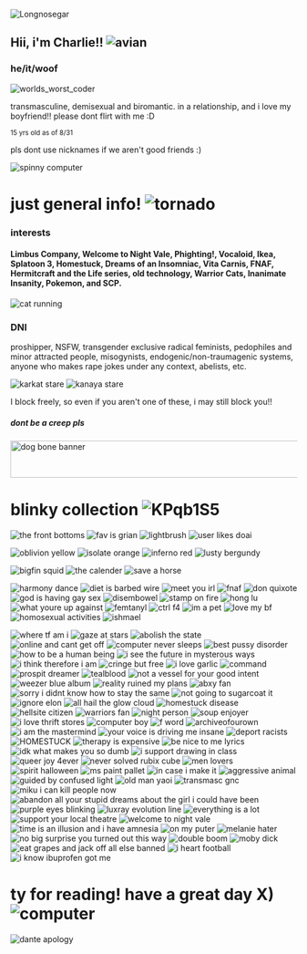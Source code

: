 ![Longnosegar](https://github.com/user-attachments/assets/a6a7f670-2523-4795-80a1-9b0696979831)

## Hii, i'm Charlie!! ![avian](https://github.com/user-attachments/assets/dd70e299-6dd1-43c4-b6cc-3e107e7943ff)

### he/it/woof
![worlds_worst_coder](https://github.com/user-attachments/assets/d1d7b9a5-b094-4e21-95e7-36138163e88c)

transmasculine, demisexual and biromantic.
in a relationship, and i love my boyfriend!! please dont flirt with me :D

<sub>15 yrs old as of 8/31</sub>

pls dont use nicknames if we aren't good friends :) 

![spinny computer](https://github.com/user-attachments/assets/3c1f9ff6-1a4b-42c7-a348-4864a11ae612)


# just general info! ![tornado](https://github.com/user-attachments/assets/a4d8344e-4729-4eba-b77f-06c82aa13d54)
### interests
#### Limbus Company, Welcome to Night Vale, Phighting!, Vocaloid, Ikea, Splatoon 3, Homestuck, Dreams of an Insomniac, Vita Carnis, FNAF, Hermitcraft and the Life series, old technology, Warrior Cats, Inanimate Insanity, Pokemon, and SCP. 


![cat running](https://github.com/user-attachments/assets/bb248656-4d61-472b-aab6-7808a935f905)




### DNI
proshipper, NSFW, transgender exclusive radical feminists, pedophiles and minor attracted people, misogynists, endogenic/non-traumagenic systems, anyone who makes rape jokes under any context, abelists, etc. 

![karkat stare](https://github.com/user-attachments/assets/281c1228-a570-4b22-94b2-5fae9dcc46bf) 
![kanaya stare](https://github.com/user-attachments/assets/b40e1789-4299-46fc-8650-903e6b779d28)

I block freely, so even if you aren't one of these, i may still block you!!

##### dont be a creep pls

<img width="1080" height="65" alt="dog bone banner" src="https://github.com/user-attachments/assets/302b3ea6-8493-4708-9c56-86fe78067fc2" />



# blinky collection  ![KPqb1S5](https://github.com/user-attachments/assets/5303724b-5cb0-42e5-a166-4d76002a6bac)

![the front bottoms](https://github.com/user-attachments/assets/83a12a72-68f4-4e7f-a1dc-c890f71d0020)
![fav is grian](https://github.com/user-attachments/assets/76cd0c7a-d094-4d46-a2fa-73ff374ef23f)
![lightbrush](https://github.com/user-attachments/assets/07c09169-5389-4d96-9454-77235e1ee0d2)
![user likes doai](https://github.com/user-attachments/assets/80c31d5f-921f-4aaf-b909-f15c3c923519)




![oblivion yellow](https://github.com/user-attachments/assets/0248b10e-dbe1-4e33-b3fd-d69bf265d698)
![isolate orange](https://github.com/user-attachments/assets/344b3582-dc41-47b9-a2a5-20e5b421e3da)
![inferno red](https://github.com/user-attachments/assets/84fbf3f9-151a-4494-a173-6aeb45a8d069)
![lusty bergundy](https://github.com/user-attachments/assets/c8cde097-17c7-45e3-82cb-37323ead31fd)

![bigfin squid](https://github.com/user-attachments/assets/778dddf8-5bfb-4b64-be92-c952f42e6a33)
![the calender](https://github.com/user-attachments/assets/7b923f53-2198-42e6-8656-43fd5d54a6d6)
![save a horse](https://github.com/user-attachments/assets/1a3b56e9-1e36-4aa4-947b-37decc73f166)



![harmony dance](https://github.com/user-attachments/assets/3a2ace86-f7aa-4a78-8f02-7c72976303ec)
![diet is barbed wire](https://github.com/user-attachments/assets/04b9856b-4596-43bd-924d-07b27f30235e)
![meet you irl](https://github.com/user-attachments/assets/fa6f0e97-0722-42cb-8572-e5ff8ff6b713)
![fnaf](https://github.com/user-attachments/assets/f2df891a-4e84-4150-9a14-dcf78281e22b)
![don quixote](https://github.com/user-attachments/assets/9065516d-048c-40a9-a509-9bff4f610887)
![god is having gay sex](https://github.com/user-attachments/assets/a8301637-38cd-4166-9600-e3acee785632)
![disembowel](https://github.com/user-attachments/assets/4b775872-92b5-4b9b-b51f-950333942a69)
![stamp on fire](https://github.com/user-attachments/assets/98df67dd-c09a-407a-a6ee-b5df6e0a2a36)
![hong lu](https://github.com/user-attachments/assets/342ba1be-a6bc-4175-bd58-11b6b83dd13f)
![what youre up against](https://github.com/user-attachments/assets/8576a231-846e-427d-9435-5306c1fa0baf)
![femtanyl](https://github.com/user-attachments/assets/c9da749f-d5cc-4514-9555-db797868eff7)
![ctrl f4](https://github.com/user-attachments/assets/ab033a76-d05e-4206-9557-1c91181329fb)
![im a pet](https://github.com/user-attachments/assets/9b3d8383-f6a7-46d3-b8c2-a91c38592c81)
![love my bf](https://github.com/user-attachments/assets/5401da30-4d0e-4d23-8529-18442ab60318)
![homosexual activities](https://github.com/user-attachments/assets/c84579b6-883d-4efd-9c92-702306924ce9)
![ishmael](https://github.com/user-attachments/assets/2ccd85a1-f508-4145-8625-e4dbdb08f5f0)






![where tf am i](https://github.com/user-attachments/assets/a2519aa2-5780-44a5-a4d8-62b483ea06cf) 
![gaze at stars](https://github.com/user-attachments/assets/e91bc6e7-5332-4e52-bd49-1822e87fb8b4)
![abolish the state](https://github.com/user-attachments/assets/400fd626-b588-4740-86e0-db3ea80c1099)
![online and cant get off](https://github.com/user-attachments/assets/366fe5bb-bd88-4319-a040-41eab45eefca)
![computer never sleeps](https://github.com/user-attachments/assets/5d310f28-b86a-4790-aa11-deb6cf767ced)
![best pussy disorder](https://github.com/user-attachments/assets/17896502-7723-43b0-acb9-677b5c50148c)
![how to be a human being](https://github.com/user-attachments/assets/c1e5eca4-acd1-4b71-a53f-c0d67f05ca8f)
![i see the future in mysterous ways](https://github.com/user-attachments/assets/f0d08846-c9dc-4915-a0f6-12e5c9d48db6)
![i think therefore i am](https://github.com/user-attachments/assets/e3906efa-112c-4c40-abd8-b6f32e877cf0)
![cringe but free](https://github.com/user-attachments/assets/25b11867-12f7-421a-97b1-df91913f0651)
![i love garlic](https://github.com/user-attachments/assets/6676a739-dd09-473c-aa82-96bbe387ef74)
![command](https://github.com/user-attachments/assets/2bb45104-6aca-404c-a807-f3a521b8e2cf)
![prospit dreamer](https://github.com/user-attachments/assets/a5090fe0-75a8-41ee-8cbd-4910aeab51b1)
![tealblood](https://github.com/user-attachments/assets/482b6043-f3f3-43ce-8087-3dd121f0ecb6)
![not a vessel for your good intent](https://github.com/user-attachments/assets/a7f9695e-a9b2-4bb2-aa9f-7af3e2f2c4a9)
![weezer blue album](https://github.com/user-attachments/assets/6d1a9439-d00c-40ce-a1dc-1465fcfeec28)
![reality ruined my plans](https://github.com/user-attachments/assets/1a10cad1-93a5-4eff-b903-6953b3be245c)
![abxy fan](https://github.com/user-attachments/assets/d7a887e0-14ae-4a6f-af7d-cdd42db42735)
![sorry i didnt know how to stay the same](https://github.com/user-attachments/assets/31b2dc10-a0d9-44b9-9809-81ce9f757a14)
![not going to sugarcoat it](https://github.com/user-attachments/assets/601f964c-c7c5-4b39-8779-b010c7688f6d)
![ignore elon](https://github.com/user-attachments/assets/0e1e8281-66d4-495b-ab66-b910a25cd90d)
![all hail the glow cloud](https://github.com/user-attachments/assets/abdf7ecd-2dbf-4c9f-b1f2-2aa82b5d8aed)
![homestuck disease](https://github.com/user-attachments/assets/1281bd6d-6639-4cf5-8a61-03e7655b4d15)
![hellsite citizen](https://github.com/user-attachments/assets/e8720f3b-cfbd-4c9c-b0e8-c5ccab7d49fb)
![warriors fan](https://github.com/user-attachments/assets/d73f9376-df7c-43dc-bc37-e4cd1ebd7a2b)
![night person](https://github.com/user-attachments/assets/ca3a5966-b7b8-44dc-aca4-49aa50d1abdc)
![soup enjoyer](https://github.com/user-attachments/assets/40c7e0a4-7b32-4a79-ad90-de00161e4b0e)
![i love thrift stores](https://github.com/user-attachments/assets/c2281553-af07-4426-bfd5-0484f6ef86d1)
![computer boy](https://github.com/user-attachments/assets/e7397efe-ac15-4537-a9b1-897856b1f62e)
![f word](https://github.com/user-attachments/assets/f3de59c4-6475-48d9-a91b-48303850acb7)
![archiveofourown](https://github.com/user-attachments/assets/b76f6ece-6c1d-418a-b302-1653991b3ab1)
![i am the mastermind](https://github.com/user-attachments/assets/4a28f42d-3ec6-4fa1-a6be-235ab495225d)
![your voice is driving me insane](https://github.com/user-attachments/assets/d12d219d-9498-4822-91ee-a6c9909a15fe)
![deport racists](https://github.com/user-attachments/assets/e46ba974-1da0-4ece-90aa-1f064dba67c3)
![HOMESTUCK](https://github.com/user-attachments/assets/502eb306-9e41-4982-aadf-32ec21f1b5ea)
![therapy is expensive](https://github.com/user-attachments/assets/eae1b413-fb34-4f7c-822e-7c0176ed2166)
![be nice to me lyrics](https://github.com/user-attachments/assets/9bbe5f12-e058-4f3a-9296-ae35f1fe108a)
![idk what makes you so dumb](https://github.com/user-attachments/assets/39da3218-918a-42be-a473-d76d67f2c5ad)
![i support drawing in class](https://github.com/user-attachments/assets/59054458-7796-420b-b02a-7c0868a66806)
![queer joy 4ever](https://github.com/user-attachments/assets/218dd92e-00ec-41a8-be7a-b1668ea2e4ab)
![never solved rubix cube](https://github.com/user-attachments/assets/41124476-a19a-48d3-9aa0-be936d3aa498)
![men lovers](https://github.com/user-attachments/assets/ee7e1516-885e-434f-8f75-a3ca80377fb9)
![spirit halloween](https://github.com/user-attachments/assets/2560d378-6c90-490d-8120-c071f821b75a)
![ms paint pallet](https://github.com/user-attachments/assets/36b93986-101d-48af-bd6f-abda46df70dd)
![in case i make it](https://github.com/user-attachments/assets/c5f14f67-6d90-4315-ae42-90d0f0ff6fc5)
![aggressive animal](https://github.com/user-attachments/assets/6c57f87c-fc96-4c47-b640-021f9d9dd7aa)
![guided by confused light](https://github.com/user-attachments/assets/a5213c04-5567-4694-b37a-9805f836585d)
![old man yaoi](https://github.com/user-attachments/assets/f488889f-ecc9-4e16-a46f-2b3ac20bb09e)
![transmasc gnc](https://github.com/user-attachments/assets/275e19d6-fddc-44ca-85c7-14411b9ea742)
![miku i can kill people now](https://github.com/user-attachments/assets/07bab8a9-0245-4669-998c-deb6969cd96c)
![abandon all your stupid dreams about the girl i could have been](https://github.com/user-attachments/assets/09cf2a56-969b-4ba2-95c5-1905585730be)
![purple eyes blinking](https://github.com/user-attachments/assets/a8bba151-e2ae-43fd-89a4-9d74b8d266ae)
![luxray evolution line](https://github.com/user-attachments/assets/54d343e8-2a18-419d-835c-8b2735c58702)
![everything is a lot](https://github.com/user-attachments/assets/11a5b983-7590-411e-b8b1-a254734856dd)
![support your local theatre](https://github.com/user-attachments/assets/035517f1-136d-443b-88bc-258e073caa48)
![welcome to night vale](https://github.com/user-attachments/assets/70f2a0e9-37ce-4a85-b21e-e0b1e5bceede)
![time is an illusion and i have amnesia](https://github.com/user-attachments/assets/3607bb72-16f6-4ff4-a64d-4ddc18ec12c6)
![on my puter](https://github.com/user-attachments/assets/5c778cbc-fd69-4922-a724-267a188f88e6)
![melanie hater](https://github.com/user-attachments/assets/2f32c5c0-02d7-42a8-80dd-3adae1cfacbe)
![no big surprise you turned out this way](https://github.com/user-attachments/assets/371ebc82-5365-47ab-b01b-3c3f4d6906ed)
![double boom](https://github.com/user-attachments/assets/83964828-7fa7-47b9-a5b8-29e74333f94a)
![moby dick](https://github.com/user-attachments/assets/e9c2e24a-d4bd-471d-b013-761f73321641)
![eat grapes and jack off all else banned](https://github.com/user-attachments/assets/51eb546a-62d8-4069-8fdb-c8bfea090739)
![i heart football](https://github.com/user-attachments/assets/708c1406-fded-42bc-b1b4-29bfccf560c1)
![i know ibuprofen got me](https://github.com/user-attachments/assets/e83631f8-106d-434f-a394-17ac7d740a6c)





# ty for reading! have a great day X) ![computer](https://github.com/user-attachments/assets/09228193-c4eb-43e7-ba45-25d06b7b6221)




![dante apology](https://github.com/user-attachments/assets/9561db53-d770-4213-a540-7589e6ffe40a)

<!--
**entykk/entykk** is a ✨ _special_ ✨ repository because its `README.md` (this file) appears on your GitHub profile.

Here are some ideas to get you started:

- 🔭 I’m currently working on ...
- 🌱 I’m currently learning ...
- 👯 I’m looking to collaborate on ...
- 🤔 I’m looking for help with ...
- 💬 Ask me about ...
- 📫 How to reach me: ...
- 😄 Pronouns: ...
- ⚡ Fun fact: ...
-->

<!--
**longnosegar/longnosegar** is a ✨ _special_ ✨ repository because its `README.md` (this file) appears on your GitHub profile.

Here are some ideas to get you started:

- 🔭 I’m currently working on ...
- 🌱 I’m currently learning ...
- 👯 I’m looking to collaborate on ...
- 🤔 I’m looking for help with ...
- 💬 Ask me about ...
- 📫 How to reach me: ...
- 😄 Pronouns: ...
- ⚡ Fun fact: ...
-->
